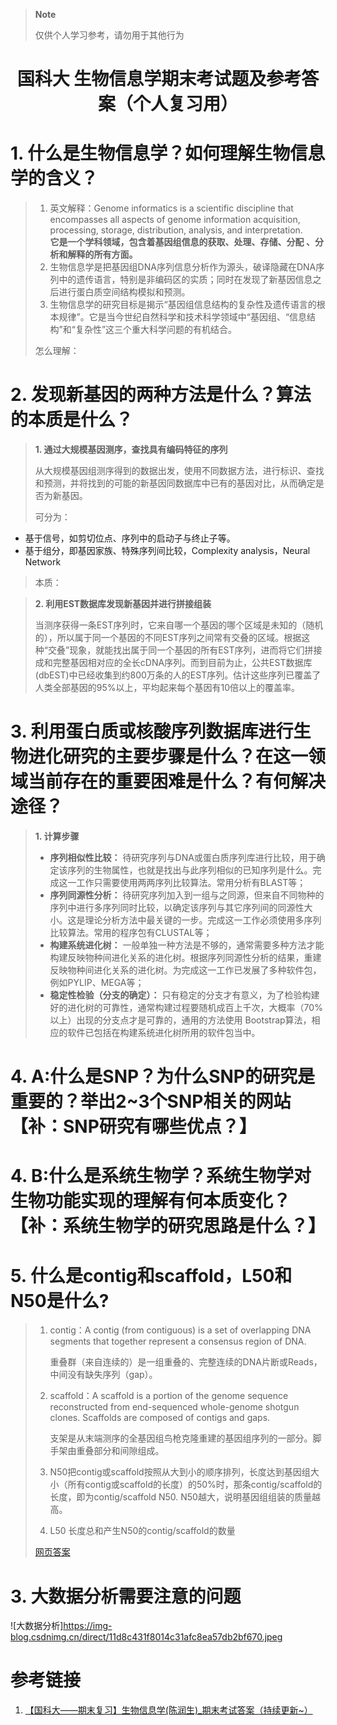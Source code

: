 > **Note**
>
> 仅供个人学习参考，请勿用于其他行为

# <div align=center width="40"> 国科大 生物信息学期末考试题及参考答案（个人复习用）</div>
# 1. 什么是生物信息学？如何理解生物信息学的含义？
> 1. 英文解释：Genome informatics is a scientific discipline that encompasses all aspects of genome information acquisition, processing, storage, distribution, analysis, and interpretation.<br>**它是一个学科领域，包含着基因组信息的获取、处理、存储、分配 、分析和解释的所有方面。**
> 2. 生物信息学是把基因组DNA序列信息分析作为源头，破译隐藏在DNA序列中的遗传语言，特别是非编码区的实质；同时在发现了新基因信息之后进行蛋白质空间结构模拟和预测。
> 3. 生物信息学的研究目标是揭示“基因组信息结构的复杂性及遗传语言的根本规律”。它是当今世纪自然科学和技术科学领域中“基因组、“信息结构”和“复杂性”这三个重大科学问题的有机结合。
>
> 怎么理解：
>
>  

# 2. 发现新基因的两种方法是什么？算法的本质是什么？
> **1. 通过大规模基因测序，查找具有编码特征的序列**
> 
> 从大规模基因组测序得到的数据出发，使用不同数据方法，进行标识、查找和预测，并将找到的可能的新基因同数据库中已有的基因对比，从而确定是否为新基因。
> 
> 可分为：
  - 基于信号，如剪切位点、序列中的启动子与终止子等。
  - 基于组分，即基因家族、特殊序列间比较，Complexity analysis，Neural Network
>
>  本质：
>
> 

> **2. 利用EST数据库发现新基因并进行拼接组装**
> 
> 当测序获得一条EST序列时，它来自哪一个基因的哪个区域是未知的（随机的），所以属于同一个基因的不同EST序列之间常有交叠的区域。根据这种“交叠”现象，就能找出属于同一个基因的所有EST序列，进而将它们拼接成和完整基因相对应的全长cDNA序列。而到目前为止，公共EST数据库(dbEST)中已经收集到约800万条的人的EST序列。估计这些序列已覆盖了人类全部基因的95%以上，平均起来每个基因有10倍以上的覆盖率。
> 

# 3. 利用蛋白质或核酸序列数据库进行生物进化研究的主要步骤是什么？在这一领域当前存在的重要困难是什么？有何解决途径？
> **1. 计算步骤**
>  - **序列相似性比较：** 待研究序列与DNA或蛋白质序列库进行比较，用于确定该序列的生物属性，也就是找出与此序列相似的已知序列是什么。完成这一工作只需要使用两两序列比较算法。常用分析有BLAST等；
>  - **序列同源性分析：** 待研究序列加入到一组与之同源，但来自不同物种的序列中进行多序列同时比较，以确定该序列与其它序列间的同源性大小。这是理论分析方法中最关键的一步。完成这一工作必须使用多序列比较算法。常用的程序包有CLUSTAL等；
>  - **构建系统进化树：** 一般单独一种方法是不够的，通常需要多种方法才能构建反映物种间进化关系的进化树。根据序列同源性分析的结果，重建反映物种间进化关系的进化树。为完成这一工作已发展了多种软件包，例如PYLIP、MEGA等；
>  - **稳定性检验（分支的确定）：** 只有稳定的分支才有意义，为了检验构建好的进化树的可靠性，通常构建过程要随机成百上千次，大概率（70%以上）出现的分支点才是可靠的，通用的方法使用 Bootstrap算法，相应的软件已包括在构建系统进化树所用的软件包当中。


# 4. A:什么是SNP？为什么SNP的研究是重要的？举出2~3个SNP相关的网站【补：SNP研究有哪些优点？】

# 4. B:什么是系统生物学？系统生物学对生物功能实现的理解有何本质变化？【补：系统生物学的研究思路是什么？】

# 5. 什么是contig和scaffold，L50和N50是什么?
> 1. contig：A contig (from contiguous) is a set of overlapping DNA segments that together represent a consensus region of DNA.
>    
>    重叠群（来自连续的）是一组重叠的、完整连续的DNA片断或Reads，中间没有缺失序列（gap）。
>    
> 2. scaffold：A scaffold is a portion of the genome sequence reconstructed from end-sequenced whole-genome shotgun clones. Scaffolds are composed of contigs and gaps.
> 
>    支架是从末端测序的全基因组鸟枪克隆重建的基因组序列的一部分。脚手架由重叠部分和间隙组成。
>
> 3. N50把contig或scaffold按照从大到小的顺序排列，长度达到基因组大小（所有contig或scaffold的长度）的50%时，那条contig/scaffold的长度，即为contig/scaffold N50. N50越大，说明基因组组装的质量越高。
> 
> 5. L50
>    长度总和产生N50的contig/scaffold的数量
>
> [网页答案](https://www.jianshu.com/p/117441ac6eb8)

# 3. 大数据分析需要注意的问题
![大数据分析]https://img-blog.csdnimg.cn/direct/11d8c431f8014c31afc8ea57db2bf670.jpeg
# 参考链接
1. [【国科大——期末复习】生物信息学(陈润生)_期末考试答案（持续更新~）](https://blog.csdn.net/m0_61164319/article/details/133918588?spm=1001.2014.3001.5502)
